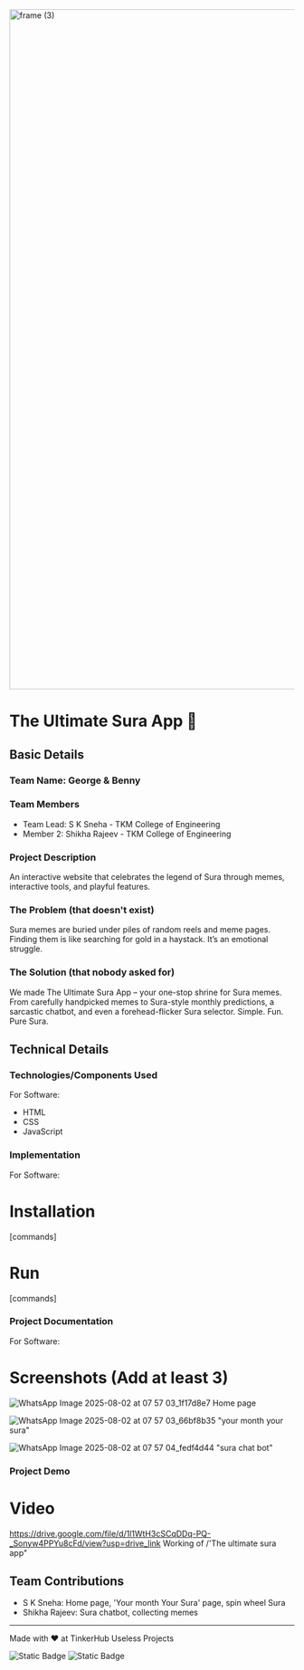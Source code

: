<img width="3188" height="1202" alt="frame (3)" src="https://github.com/user-attachments/assets/517ad8e9-ad22-457d-9538-a9e62d137cd7" />


# The Ultimate Sura App 🎯


## Basic Details
### Team Name: George & Benny


### Team Members
- Team Lead: S K Sneha - TKM College of Engineering
- Member 2: Shikha Rajeev - TKM College of Engineering

### Project Description
An interactive website that celebrates the legend of Sura through memes, interactive tools, and playful features.

### The Problem (that doesn't exist)
Sura memes are buried under piles of random reels and meme pages. Finding them is like searching for gold in a haystack. It’s an emotional struggle.

### The Solution (that nobody asked for)
We made The Ultimate Sura App – your one-stop shrine for Sura memes. From carefully handpicked memes to Sura-style monthly predictions, a sarcastic chatbot, and even a forehead-flicker Sura selector.
Simple. Fun. Pure Sura.

## Technical Details
### Technologies/Components Used
For Software:
- HTML
- CSS
- JavaScript

### Implementation
For Software:
# Installation
[commands]

# Run
[commands]

### Project Documentation
For Software:

# Screenshots (Add at least 3)
![WhatsApp Image 2025-08-02 at 07 57 03_1f17d8e7](https://github.com/user-attachments/assets/43a81071-ade3-4343-bf25-67fe43678396)
Home page

![WhatsApp Image 2025-08-02 at 07 57 03_66bf8b35](https://github.com/user-attachments/assets/b1422a9d-f022-4c84-bf1b-8b9243ca2441)
"your month your sura"

![WhatsApp Image 2025-08-02 at 07 57 04_fedf4d44](https://github.com/user-attachments/assets/29fa707b-f46c-4144-b1d6-e9acf12cf1c3)
"sura chat bot"



### Project Demo
# Video
https://drive.google.com/file/d/1l1WtH3cSCqDDq-PQ-_Sonyw4PPYu8cFd/view?usp=drive_link
Working of /'The ultimate sura app"



## Team Contributions
- S K Sneha: Home page, 'Your month Your Sura' page, spin wheel Sura
- Shikha Rajeev: Sura chatbot, collecting memes


---
Made with ❤️ at TinkerHub Useless Projects 

![Static Badge](https://img.shields.io/badge/TinkerHub-24?color=%23000000&link=https%3A%2F%2Fwww.tinkerhub.org%2F)
![Static Badge](https://img.shields.io/badge/UselessProjects--25-25?link=https%3A%2F%2Fwww.tinkerhub.org%2Fevents%2FQ2Q1TQKX6Q%2FUseless%2520Projects)



